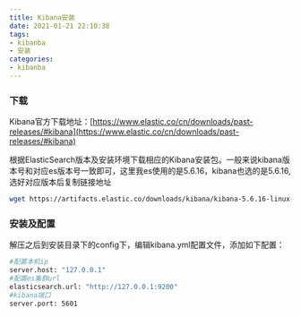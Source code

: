 ```yaml
---
title: Kibana安装
date: 2021-01-21 22:10:38
tags:
- kibanba
- 安装
categories:
- kibanba
---
```



### 下载

Kibana官方下载地址：[https://www.elastic.co/cn/downloads/past-releases/#kibana](https://www.elastic.co/cn/downloads/past-releases/#kibana)

根据ElasticSearch版本及安装环境下载相应的Kibana安装包。一般来说kibana版本号和对应es版本号一致即可，这里我es使用的是5.6.16，kibana也选的是5.6.16,选好对应版本后复制链接地址

```bash
wget https://artifacts.elastic.co/downloads/kibana/kibana-5.6.16-linux-x86_64.tar.gz
```

### 安装及配置

解压之后到安装目录下的config下，编辑kibana.yml配置文件，添加如下配置：

```bash
#配置本机ip
server.host: "127.0.0.1"
#配置es集群url
elasticsearch.url: "http://127.0.0.1:9200"
#kibana端口
server.port: 5601
```